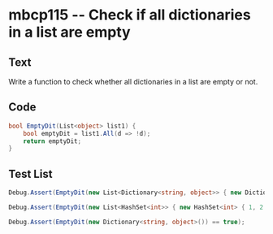 # mbcp115 -- Check if all dictionaries in a list are empty

## Text

Write a function to check whether all dictionaries in a list are empty or not.

## Code

```csharp
bool EmptyDit(List<object> list1) {
    bool emptyDit = list1.All(d => !d);
    return emptyDit;
}
```

## Test List

```csharp
Debug.Assert(EmptyDit(new List<Dictionary<string, object>> { new Dictionary<string, object>(), new Dictionary<string, object>(), new Dictionary<string, object>() }) == true);
```

```csharp
Debug.Assert(EmptyDit(new List<HashSet<int>> { new HashSet<int> { 1, 2 }, new HashSet<int>(), new HashSet<int>() }) == false);
```

```csharp
Debug.Assert(EmptyDit(new Dictionary<string, object>()) == true);
```
